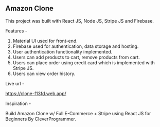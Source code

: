 ## Amazon Clone

This project was built with React JS, Node JS, Stripe JS and Firebase.

Features -

1. Material UI used for front-end.
2. Firebase used for authentication, data storage and hosting.
3. User authentication functionality implemented.
4. Users can add products to cart, remove products from cart.
5. Users can place order using credit card which is implemented with Stripe JS.
6. Users can view order history.

Live url -

https://clone-f13fd.web.app/

Inspiration -

Build Amazon Clone w/ Full E-Commerce + Stripe using React JS for Beginners By CleverProgrammer.
